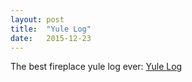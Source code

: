 ```yaml
---
layout: post
title:  "Yule Log"
date:   2015-12-23
---
```


The best fireplace yule log ever: <a href="{{ '/yule/' | prepend: site.baseurl }}">Yule Log</a>
